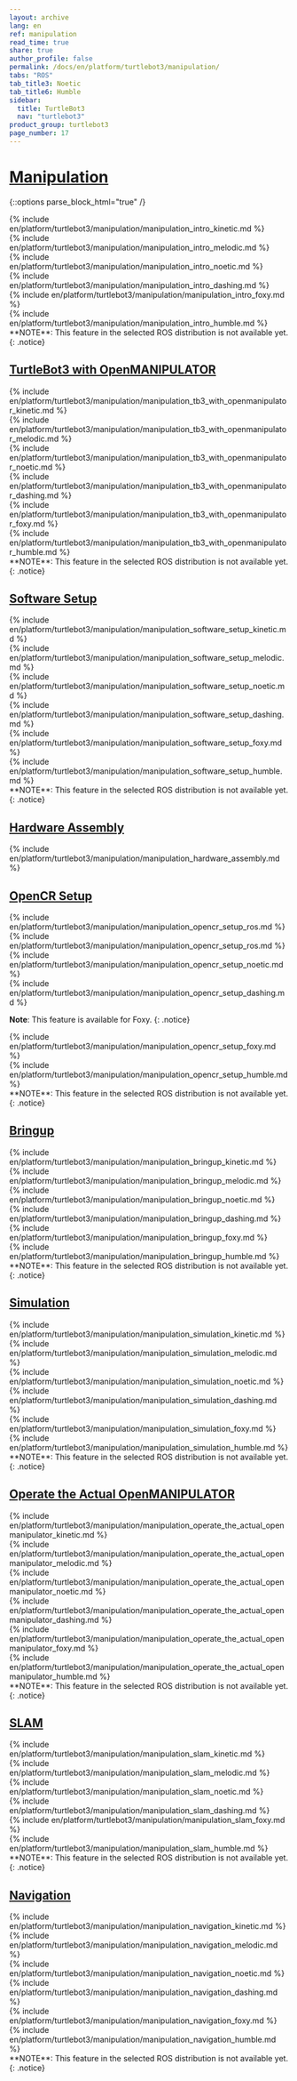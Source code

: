 ```yaml
---
layout: archive
lang: en
ref: manipulation
read_time: true
share: true
author_profile: false
permalink: /docs/en/platform/turtlebot3/manipulation/
tabs: "ROS"
tab_title3: Noetic
tab_title6: Humble
sidebar:
  title: TurtleBot3
  nav: "turtlebot3"
product_group: turtlebot3
page_number: 17
---
```


<div style="counter-reset: h1 6"></div>

# [Manipulation](#manipulation)

{::options parse_block_html="true" /}

<section data-id="{{ page.tab_title1 }}" class="tab_contents">
{% include en/platform/turtlebot3/manipulation/manipulation_intro_kinetic.md %}
</section>

<section data-id="{{ page.tab_title2 }}" class="tab_contents">
{% include en/platform/turtlebot3/manipulation/manipulation_intro_melodic.md %}
</section>

<section data-id="{{ page.tab_title3 }}" class="tab_contents">
{% include en/platform/turtlebot3/manipulation/manipulation_intro_noetic.md %}
</section>

<section data-id="{{ page.tab_title4 }}" class="tab_contents">
{% include en/platform/turtlebot3/manipulation/manipulation_intro_dashing.md %}
</section>

<section data-id="{{ page.tab_title5 }}" class="tab_contents">
{% include en/platform/turtlebot3/manipulation/manipulation_intro_foxy.md %}
</section>

<section data-id="{{ page.tab_title6 }}" class="tab_contents">
{% include en/platform/turtlebot3/manipulation/manipulation_intro_humble.md %}
</section>

<section data-id="{{ page.tab_title7 }}" class="tab_contents">
**NOTE**: This feature in the selected ROS distribution is not available yet. 
{: .notice}
</section>

## [TurtleBot3 with OpenMANIPULATOR](#turtlebot3-with-openmanipulator)

<section data-id="{{ page.tab_title1 }}" class="tab_contents">
{% include en/platform/turtlebot3/manipulation/manipulation_tb3_with_openmanipulator_kinetic.md %}
</section>

<section data-id="{{ page.tab_title2 }}" class="tab_contents">
{% include en/platform/turtlebot3/manipulation/manipulation_tb3_with_openmanipulator_melodic.md %}
</section>

<section data-id="{{ page.tab_title3 }}" class="tab_contents">
{% include en/platform/turtlebot3/manipulation/manipulation_tb3_with_openmanipulator_noetic.md %}
</section>

<section data-id="{{ page.tab_title4 }}" class="tab_contents">
{% include en/platform/turtlebot3/manipulation/manipulation_tb3_with_openmanipulator_dashing.md %}
</section>

<section data-id="{{ page.tab_title5 }}" class="tab_contents">
{% include en/platform/turtlebot3/manipulation/manipulation_tb3_with_openmanipulator_foxy.md %}
</section>

<section data-id="{{ page.tab_title6 }}" class="tab_contents">
{% include en/platform/turtlebot3/manipulation/manipulation_tb3_with_openmanipulator_humble.md %}
</section>

<section data-id="{{ page.tab_title7 }}" class="tab_contents">
**NOTE**: This feature in the selected ROS distribution is not available yet. 
{: .notice}
</section>

## [Software Setup](#software-setup)

<section data-id="{{ page.tab_title1 }}" class="tab_contents">
{% include en/platform/turtlebot3/manipulation/manipulation_software_setup_kinetic.md %}
</section>

<section data-id="{{ page.tab_title2 }}" class="tab_contents">
{% include en/platform/turtlebot3/manipulation/manipulation_software_setup_melodic.md %}
</section>

<section data-id="{{ page.tab_title3 }}" class="tab_contents">
{% include en/platform/turtlebot3/manipulation/manipulation_software_setup_noetic.md %}
</section>

<section data-id="{{ page.tab_title4 }}" class="tab_contents">
{% include en/platform/turtlebot3/manipulation/manipulation_software_setup_dashing.md %}
</section>

<section data-id="{{ page.tab_title5 }}" class="tab_contents">
{% include en/platform/turtlebot3/manipulation/manipulation_software_setup_foxy.md %}
</section>

<section data-id="{{ page.tab_title6 }}" class="tab_contents">
{% include en/platform/turtlebot3/manipulation/manipulation_software_setup_humble.md %}
</section>

<section data-id="{{ page.tab_title7 }}" class="tab_contents">
**NOTE**: This feature in the selected ROS distribution is not available yet. 
{: .notice}
</section>

## [Hardware Assembly](#hardware-assembly)

{% include en/platform/turtlebot3/manipulation/manipulation_hardware_assembly.md %}

## [OpenCR Setup](#opencr-setup)

<section data-id="{{ page.tab_title1 }}" class="tab_contents">
{% include en/platform/turtlebot3/manipulation/manipulation_opencr_setup_ros.md %}
</section>

<section data-id="{{ page.tab_title2 }}" class="tab_contents">
{% include en/platform/turtlebot3/manipulation/manipulation_opencr_setup_ros.md %}
</section>

<section data-id="{{ page.tab_title3 }}" class="tab_contents">
{% include en/platform/turtlebot3/manipulation/manipulation_opencr_setup_noetic.md %}
</section>

<section data-id="{{ page.tab_title4 }}" class="tab_contents">
{% include en/platform/turtlebot3/manipulation/manipulation_opencr_setup_dashing.md %}

**Note**: This feature is available for Foxy. 
{: .notice}
</section>

<section data-id="{{ page.tab_title5 }}" class="tab_contents">
{% include en/platform/turtlebot3/manipulation/manipulation_opencr_setup_foxy.md %}
</section>

<section data-id="{{ page.tab_title6 }}" class="tab_contents">
{% include en/platform/turtlebot3/manipulation/manipulation_opencr_setup_humble.md %}
</section>

<section data-id="{{ page.tab_title7 }}" class="tab_contents">
**NOTE**: This feature in the selected ROS distribution is not available yet. 
{: .notice}
</section>

## [Bringup](#bringup)

<section data-id="{{ page.tab_title1 }}" class="tab_contents">
{% include en/platform/turtlebot3/manipulation/manipulation_bringup_kinetic.md %}
</section>

<section data-id="{{ page.tab_title2 }}" class="tab_contents">
{% include en/platform/turtlebot3/manipulation/manipulation_bringup_melodic.md %}
</section>

<section data-id="{{ page.tab_title3 }}" class="tab_contents">
{% include en/platform/turtlebot3/manipulation/manipulation_bringup_noetic.md %}
</section>

<section data-id="{{ page.tab_title4 }}" class="tab_contents">
{% include en/platform/turtlebot3/manipulation/manipulation_bringup_dashing.md %}
</section>

<section data-id="{{ page.tab_title5 }}" class="tab_contents">
{% include en/platform/turtlebot3/manipulation/manipulation_bringup_foxy.md %}
</section>

<section data-id="{{ page.tab_title6 }}" class="tab_contents">
{% include en/platform/turtlebot3/manipulation/manipulation_bringup_humble.md %}
</section>

<section data-id="{{ page.tab_title7 }}" class="tab_contents">
**NOTE**: This feature in the selected ROS distribution is not available yet. 
{: .notice}
</section>

## [Simulation](#simulation)

<section data-id="{{ page.tab_title1 }}" class="tab_contents">
{% include en/platform/turtlebot3/manipulation/manipulation_simulation_kinetic.md %}
</section>

<section data-id="{{ page.tab_title2 }}" class="tab_contents">
{% include en/platform/turtlebot3/manipulation/manipulation_simulation_melodic.md %}
</section>

<section data-id="{{ page.tab_title3 }}" class="tab_contents">
{% include en/platform/turtlebot3/manipulation/manipulation_simulation_noetic.md %}
</section>

<section data-id="{{ page.tab_title4 }}" class="tab_contents">
{% include en/platform/turtlebot3/manipulation/manipulation_simulation_dashing.md %}
</section>

<section data-id="{{ page.tab_title5 }}" class="tab_contents">
{% include en/platform/turtlebot3/manipulation/manipulation_simulation_foxy.md %}
</section>

<section data-id="{{ page.tab_title6 }}" class="tab_contents">
{% include en/platform/turtlebot3/manipulation/manipulation_simulation_humble.md %}
</section>

<section data-id="{{ page.tab_title7 }}" class="tab_contents">
**NOTE**: This feature in the selected ROS distribution is not available yet. 
{: .notice}
</section>

## [Operate the Actual OpenMANIPULATOR](#operate-the-actual-openmanipulator)

<section data-id="{{ page.tab_title1 }}" class="tab_contents">
{% include en/platform/turtlebot3/manipulation/manipulation_operate_the_actual_openmanipulator_kinetic.md %}
</section>

<section data-id="{{ page.tab_title2 }}" class="tab_contents">
{% include en/platform/turtlebot3/manipulation/manipulation_operate_the_actual_openmanipulator_melodic.md %}
</section>

<section data-id="{{ page.tab_title3 }}" class="tab_contents">
{% include en/platform/turtlebot3/manipulation/manipulation_operate_the_actual_openmanipulator_noetic.md %}
</section>

<section data-id="{{ page.tab_title4 }}" class="tab_contents">
{% include en/platform/turtlebot3/manipulation/manipulation_operate_the_actual_openmanipulator_dashing.md %}
</section>

<section data-id="{{ page.tab_title5 }}" class="tab_contents">
{% include en/platform/turtlebot3/manipulation/manipulation_operate_the_actual_openmanipulator_foxy.md %}
</section>

<section data-id="{{ page.tab_title6 }}" class="tab_contents">
{% include en/platform/turtlebot3/manipulation/manipulation_operate_the_actual_openmanipulator_humble.md %}
</section>

<section data-id="{{ page.tab_title7 }}" class="tab_contents">
**NOTE**: This feature in the selected ROS distribution is not available yet. 
{: .notice}
</section>

## [SLAM](#slam)

<section data-id="{{ page.tab_title1 }}" class="tab_contents">
{% include en/platform/turtlebot3/manipulation/manipulation_slam_kinetic.md %}
</section>

<section data-id="{{ page.tab_title2 }}" class="tab_contents">
{% include en/platform/turtlebot3/manipulation/manipulation_slam_melodic.md %}
</section>

<section data-id="{{ page.tab_title3 }}" class="tab_contents">
{% include en/platform/turtlebot3/manipulation/manipulation_slam_noetic.md %}
</section>

<section data-id="{{ page.tab_title4 }}" class="tab_contents">
{% include en/platform/turtlebot3/manipulation/manipulation_slam_dashing.md %}
</section>

<section data-id="{{ page.tab_title5 }}" class="tab_contents">
{% include en/platform/turtlebot3/manipulation/manipulation_slam_foxy.md %}
</section>

<section data-id="{{ page.tab_title6 }}" class="tab_contents">
{% include en/platform/turtlebot3/manipulation/manipulation_slam_humble.md %}
</section>

<section data-id="{{ page.tab_title7 }}" class="tab_contents">
**NOTE**: This feature in the selected ROS distribution is not available yet. 
{: .notice}
</section>

## [Navigation](#navigation)

<section data-id="{{ page.tab_title1 }}" class="tab_contents">
{% include en/platform/turtlebot3/manipulation/manipulation_navigation_kinetic.md %}
</section>

<section data-id="{{ page.tab_title2 }}" class="tab_contents">
{% include en/platform/turtlebot3/manipulation/manipulation_navigation_melodic.md %}
</section>

<section data-id="{{ page.tab_title3 }}" class="tab_contents">
{% include en/platform/turtlebot3/manipulation/manipulation_navigation_noetic.md %}
</section>

<section data-id="{{ page.tab_title4 }}" class="tab_contents">
{% include en/platform/turtlebot3/manipulation/manipulation_navigation_dashing.md %}
</section>

<section data-id="{{ page.tab_title5 }}" class="tab_contents">
{% include en/platform/turtlebot3/manipulation/manipulation_navigation_foxy.md %}
</section>

<section data-id="{{ page.tab_title6 }}" class="tab_contents">
{% include en/platform/turtlebot3/manipulation/manipulation_navigation_humble.md %}
</section>

<section data-id="{{ page.tab_title7 }}" class="tab_contents">
**NOTE**: This feature in the selected ROS distribution is not available yet. 
{: .notice}
</section>
